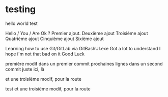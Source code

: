 # testing
hello
world
test

Hello / You / Are Ok ?
Premier ajout.
Deuxième ajout
Troisième ajout
Quatrième ajout
Cinquième ajout
Sixième ajout

Learning how to use Git/GitLab via GitBashUI.exe
Got a lot to understand
I hope i'm not that bad on it
Good Luck

première modif dans un premier commit
prochaines lignes dans un second commit
juste ici, là

et une troisième modif, pour la route

test
et une troisième modif, pour la route
